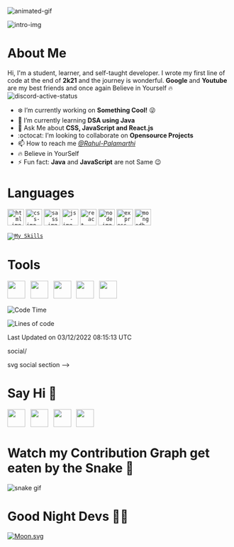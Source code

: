 <!-- Intro section -->

![animated-gif](https://github.com/Rahul-Palamarthi/Rahul-Palamarthi/blob/main/assets/intro-animation.gif)

![intro-img](https://github.com/Rahul-Palamarthi/Rahul-Palamarthi/blob/main/assets/intro-github.png)

# About Me

Hi, I'm a student, learner, and self-taught developer. I wrote my first line of code at the end of **2k21** and the journey is wonderful. **Google** and **Youtube** are my best friends and once again Believe in Yourself 🔥
![discord-active-status](https://dcbadge.vercel.app/api/shield/733645557989376011)

-   ❄️ I’m currently working on **Something Cool!** 😜
-   🌱 I’m currently learning **DSA using Java**
-   👻 Ask Me about **CSS, JavaScript and React.js**
-   :octocat: I’m looking to collaborate on **Opensource Projects**
-   📫 How to reach me _[@Rahul-Palamarthi](#say-hi-)_
-   🔥 Believe in YourSelf
-   ⚡ Fun fact: **Java** and **JavaScript** are not Same 😉

<!-- language section -->

# Languages

<code><img height="37" src="https://user-images.githubusercontent.com/25181517/192108891-d86b6220-e232-423a-bf5f-90903e6887c3.png" alt="html-img" ></code>
<code><img height="37" src="https://github.com/Rahul-Palamarthi/Rahul-Palamarthi/blob/main/assets/css.png" alt="css-img" ></code>
<code><img height="37" src="https://github.com/Rahul-Palamarthi/Rahul-Palamarthi/blob/main/assets/sass.png" alt="sass-img" ></code>
<code><img height="37" src="https://github.com/Rahul-Palamarthi/Rahul-Palamarthi/blob/main/assets/js.png" alt="js-img" ></code>
<code><img height="37" src="https://github.com/Rahul-Palamarthi/Rahul-Palamarthi/blob/main/assets/react.png" alt="react-img" ></code>
<code><img height="37" src="https://github.com/Rahul-Palamarthi/Rahul-Palamarthi/blob/main/assets/node.png" alt="node-img" ></code>
<code><img height="37" src="https://github.com/Rahul-Palamarthi/Rahul-Palamarthi/blob/main/assets/express.png" alt="express-img" ></code>
<code><img height="37" src="https://github.com/Rahul-Palamarthi/Rahul-Palamarthi/blob/main/assets/mongodb.png" alt="mongodb-img" ></code>

<code>[![My Skills](https://skillicons.dev/icons?i=aws,gcp,azure,react,vue,flutter&perline=3)](https://skillicons.dev)</code>

# Tools

<span><img height="40" src="https://github.com/Rahul-Palamarthi/Rahul-Palamarthi/blob/main/assets/tools/vscode.svg" /></span>&nbsp;&nbsp;
<span><img height="40" src="https://github.com/Rahul-Palamarthi/Rahul-Palamarthi/blob/main/assets/tools/thunderclient.svg" /></span>&nbsp;&nbsp;
<span><img height="40" src="https://github.com/Rahul-Palamarthi/Rahul-Palamarthi/blob/main/assets/tools/git.svg" /></span>&nbsp;&nbsp;
<span><img height="40" src="https://github.com/Rahul-Palamarthi/Rahul-Palamarthi/blob/main/assets/tools/github.svg" /></span>&nbsp;&nbsp;
<span><img height="40" src="https://github.com/Rahul-Palamarthi/Rahul-Palamarthi/blob/main/assets/tools/figma.svg" /></span>&nbsp;&nbsp;

<!--START_SECTION:waka-->

![Code Time](http://img.shields.io/badge/Code%20Time-0%20secs-blue)

![Lines of code](https://img.shields.io/badge/From%20Hello%20World%20I%27ve%20Written-138%20Thousand%20lines%20of%20code-blue)

Last Updated on 03/12/2022 08:15:13 UTC

<!--END_SECTION:waka-->social/

svg social section -->

# Say Hi 👋

[<img height="40" src="https://github.com/Rahul-Palamarthi/Rahul-Palamarthi/blob/main/assets/social/discord.svg" >](https://discord.com/users/733645557989376011 "discord")&nbsp;&nbsp;
[<img height="40" src="https://github.com/Rahul-Palamarthi/Rahul-Palamarthi/blob/main/assets/social/chrome.svg" />](https://rahul-palamarthi.github.io/Web-Portfolio/ "portfolio")&nbsp;&nbsp;
[<img height="40" src="https://github.com/Rahul-Palamarthi/Rahul-Palamarthi/blob/main/assets/social/gmail.svg" />](mailto:rhulpalamarthi@gmail.com "gmail")&nbsp;&nbsp;
[<img height="40" src="https://github.com/Rahul-Palamarthi/Rahul-Palamarthi/blob/main/assets/social/github.svg" />](https://github.com/Rahul-Palamarthi "github")&nbsp;&nbsp;

<!-- snake section -->

# Watch my Contribution Graph get eaten by the Snake 🐍

![snake gif](https://github.com/Rahul-Palamarthi/Rahul-Palamarthi/blob/output/github-contribution-grid-snake.svg)

<!-- Moon section -->

# Good Night Devs 🥱🥱

[![Moon.svg](https://moon-svg.minung.dev/moon.svg?theme=ray&rotate=340)](https://moon-svg.minung.dev)
